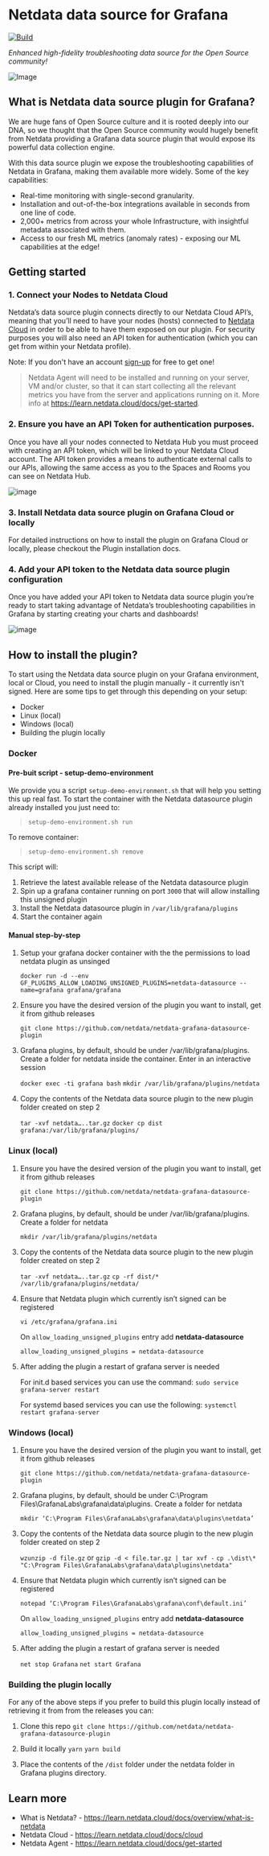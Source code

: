 # Netdata data source for Grafana

[![Build](https://github.com/grafana/grafana-starter-datasource/workflows/CI/badge.svg)](https://github.com/grafana/grafana-starter-datasource/actions?query=workflow%3A%22CI%22)

_Enhanced high-fidelity troubleshooting data source for the Open Source community!_

![Image](https://user-images.githubusercontent.com/82235632/193311991-a6d167ab-b845-49b7-817c-976b780e427e.png)

## What is Netdata data source plugin for Grafana?

We are huge fans of Open Source culture and it is rooted deeply into our DNA, so we thought that the Open Source community would hugely benefit from Netdata providing a Grafana data source plugin that would expose its powerful data collection engine.

With this data source plugin we expose the troubleshooting capabilities of Netdata in Grafana, making them available more widely. Some of the key capabilities:
- Real-time monitoring with single-second granularity.
- Installation and out-of-the-box integrations available in seconds from one line of code.
- 2,000+ metrics from across your whole Infrastructure, with insightful metadata associated with them.
- Access to our fresh ML metrics (anomaly rates) - exposing our ML capabilities at the edge!


## Getting started

### 1. Connect your Nodes to Netdata Cloud

Netdata’s data source plugin connects directly to our Netdata Cloud API’s, meaning that you’ll need to have your nodes (hosts) connected to [Netdata Cloud](https://app.netdata.cloud/?utm_source=grafana&utm_content=data_source_plugin) in order to be able to have them exposed on our plugin. For security purposes you will also need an API token for authentication (which you can get from within your Netdata profile).

Note: If you don't have an account [sign-up](https://app.netdata.cloud/?utm_source=grafana&utm_content=data_source_plugin) for free to get one! 

> Netdata Agent will need to be installed and running on your server, VM and/or cluster, so that it can start collecting all the relevant metrics you have from the server 
and applications running on it. More info at https://learn.netdata.cloud/docs/get-started.

### 2. Ensure you have an API Token for authentication purposes.

Once you have all your nodes connected to Netdata Hub you must proceed with creating an API token, which will be linked to your Netdata Cloud  account. The API token provides a means to authenticate external calls to our APIs, allowing the same access as you to the Spaces and Rooms you can see on Netdata Hub.

![image](https://user-images.githubusercontent.com/82235632/189399116-2df5da8a-49d2-42b2-bdec-64b7f7d9bd83.png)

### 3. Install Netdata data source plugin on Grafana Cloud or locally

For detailed instructions on how to install the plugin on Grafana Cloud or locally, please checkout the Plugin installation docs.

### 4. Add your API token to the Netdata data source plugin configuration

Once you have added your API token to Netdata data source plugin you’re ready to start taking advantage of Netdata’s troubleshooting capabilities in Grafana by starting creating your charts and dashboards!

![image](https://user-images.githubusercontent.com/82235632/189398814-1efbf1c7-1a62-4d5f-abe8-6a9297a3f008.png)

## How to install the plugin?

To start using the Netdata data source plugin on your Grafana environment, local or Cloud, you need to install the plugin manually - it currently isn't signed. Here are some tips to get through this depending on your setup:
* Docker
* Linux (local)
* Windows (local)
* Building the plugin locally

### Docker

#### Pre-buit script - setup-demo-environment
We provide you a script `setup-demo-environment.sh` that will help you setting this up real fast.
To start the container with the Netdata datasource plugin already installed you just need to:
>    `setup-demo-environment.sh run`

To remove container:
>    `setup-demo-environment.sh remove`

This script will:
1. Retrieve the latest available release of the Netdata datasource plugin
2. Spin up a grafana container running on port `3000` that will allow installing  this unsigned plugin
3. Install the Netdata datasource plugin in `/var/lib/grafana/plugins`
4. Start the container again

#### Manual step-by-step

1. Setup your grafana docker container with the the permissions to load netdata plugin as unsinged

   `docker run -d --env GF_PLUGINS_ALLOW_LOADING_UNSIGNED_PLUGINS=netdata-datasource --name=grafana grafana/grafana`

2. Ensure you have the desired version of the plugin you want to install, get it from github releases 

   `git clone https://github.com/netdata/netdata-grafana-datasource-plugin`

3. Grafana plugins, by default, should be under /var/lib/grafana/plugins. Create a folder for netdata inside the container. Enter in an interactive session

   `docker exec -ti grafana bash`
   `mkdir /var/lib/grafana/plugins/netdata`

4. Copy the contents of the Netdata data source plugin to the new plugin folder created on step 2

   `tar -xvf netdata…..tar.gz`
   `docker cp dist grafana:/var/lib/grafana/plugins/`

### Linux (local)

1. Ensure you have the desired version of the plugin you want to install, get it from github releases 

   `git clone https://github.com/netdata/netdata-grafana-datasource-plugin`

2. Grafana plugins, by default, should be under /var/lib/grafana/plugins. Create a folder for netdata

   `mkdir /var/lib/grafana/plugins/netdata`

3. Copy the contents of the Netdata data source plugin to the new plugin folder created on step 2

   `tar -xvf netdata…..tar.gz`
   `cp -rf dist/* /var/lib/grafana/plugins/netdata/`

4. Ensure that Netdata plugin which currently isn’t signed can be registered

   `vi /etc/grafana/grafana.ini`

	On `allow_loading_unsigned_plugins` entry add **netdata-datasource**

   `allow_loading_unsigned_plugins = netdata-datasource`

5. After adding the plugin a restart of grafana server is needed

   For init.d based services you can use the command:
   `sudo service grafana-server restart`

   For systemd based services you can use the following:
   `systemctl restart grafana-server`

### Windows (local)

1. Ensure you have the desired version of the plugin you want to install, get it from github releases 

   `git clone https://github.com/netdata/netdata-grafana-datasource-plugin`

2. Grafana plugins, by default, should be under C:\Program Files\GrafanaLabs\grafana\data\plugins. Create a folder for netdata

   `mkdir ‘C:\Program Files\GrafanaLabs\grafana\data\plugins\netdata’`

3. Copy the contents of the Netdata data source plugin to the new plugin folder created on step 2

   `wzunzip -d file.gz`
   or
   `gzip -d < file.tar.gz | tar xvf -`
   `cp .\dist\* "C:\Program Files\GrafanaLabs\grafana\data\plugins\netdata"`

4. Ensure that Netdata plugin which currently isn’t signed can be registered

	`notepad ‘C:\Program Files\GrafanaLabs\grafana\conf\default.ini’`

	On `allow_loading_unsigned_plugins` entry add **netdata-datasource**

   `allow_loading_unsigned_plugins = netdata-datasource`

5. After adding the plugin a restart of grafana server is needed

   `net stop Grafana`
   `net start Grafana`

### Building the plugin locally

For any of the above steps if you prefer to build this plugin locally instead of retrieving it from from the releases you can:

1. Clone this repo 
   `git clone https://github.com/netdata/netdata-grafana-datasource-plugin`

2. Build it locally
   `yarn`
   `yarn build`

3. Place the contents of the `/dist` folder under the netdata folder in Grafana plugins directory.

## Learn more

- What is Netdata? - https://learn.netdata.cloud/docs/overview/what-is-netdata
- Netdata Cloud - https://learn.netdata.cloud/docs/cloud
- Netdata Agent - https://learn.netdata.cloud/docs/get-started
